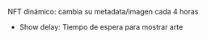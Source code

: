 NFT dinámico: cambia su metadata/imagen cada 4 horas
+ Show delay: Tiempo de espera para mostrar arte